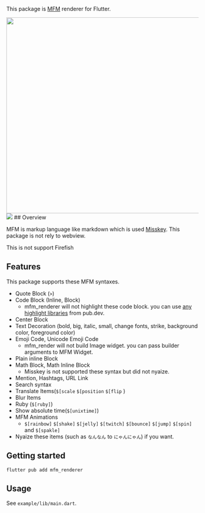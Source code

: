 This package is [MFM](https://misskey-hub.net/en/docs/features/mfm.html) renderer for Flutter.

<img src="https://raw.githubusercontent.com/shiosyakeyakini-info/mfm_renderer/main/doc/assets/example.png" height="512">
<img src="https://raw.githubusercontent.com/shiosyakeyakini-info/mfm_renderer/main/doc/assets/animation_example.gif" />
## Overview

MFM is markup language like markdown which is used [Misskey](https://misskey-hub.net/). This package is not rely to webview.

This is not support Firefish

## Features

This package supports these MFM syntaxes.

- Quote Block (`>`)
- Code Block (Inline, Block)
  - mfm_renderer will not highlight these code block. you can use [any highlight libraries](https://pub.dev/packages?q=highlight) from pub.dev.
- Center Block
- Text Decoration (bold, big, italic, small, change fonts, strike, background color, foreground color)
- Emoji Code, Unicode Emoji Code
  - mfm_render will not build Image widget. you can pass builder arguments to MFM Widget.
- Plain inline Block
- Math Block, Math Inline Block
  - Misskey is not supported these syntax but did not nyaize.
- Mention, Hashtags, URL Link
- Search syntax
- Translate Items(`$[scale` `$[position` `$[flip` )
- Blur Items
- Ruby (`$[ruby]`)
- Show absolute time(`$[unixtime]`)
- MFM Animations
  - `$[rainbow]` `$[shake]` `$[jelly]` `$[twitch]` `$[bounce]` `$[jump]` `$[spin]` and `$[spakle]`
- Nyaize these items (such as `なんなん` to `にゃんにゃん`) if you want.

## Getting started

```
flutter pub add mfm_renderer
```



## Usage

See `example/lib/main.dart`.
